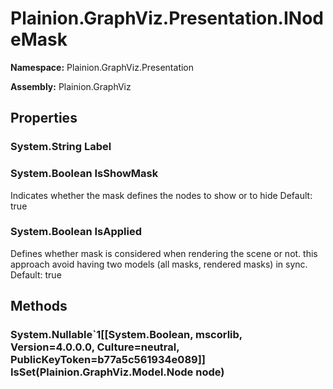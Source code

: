 
# Plainion.GraphViz.Presentation.INodeMask

**Namespace:** Plainion.GraphViz.Presentation

**Assembly:** Plainion.GraphViz


## Properties

### System.String Label

### System.Boolean IsShowMask

Indicates whether the mask defines the nodes to show or to hide Default: true

### System.Boolean IsApplied

Defines whether mask is considered when rendering the scene or not. this approach avoid having two models (all masks, rendered masks) in sync. Default: true


## Methods

### System.Nullable`1[[System.Boolean, mscorlib, Version=4.0.0.0, Culture=neutral, PublicKeyToken=b77a5c561934e089]] IsSet(Plainion.GraphViz.Model.Node node)
